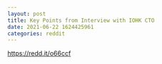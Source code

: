 ```yaml
--- 
layout: post 
title: Key Points from Interview with IOHK CTO 
date: 2021-06-22 1624425961 
categories: reddit 
--- 
```

https://redd.it/o66ccf